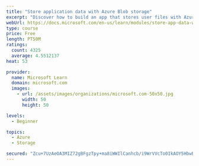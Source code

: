 ```yaml
---
title: "Store application data with Azure Blob storage"
excerpt: "Discover how to build an app that stores user files with Azure Blob storage, use Blob storage in a web app, and use the Azure Storage SDK for .NET Core."
webUrl: https://docs.microsoft.com/en-us/learn/modules/store-app-data-with-azure-blob-storage/
type: course
price: Free
length: PT50M
ratings:
  count: 4325
  average: 4.5512137
heat: 53

provider:
  name: Microsoft Learn
  domain: microsoft.com
  images:
    - url: /assets/images/organizations/microsoft.com-50x50.jpg
      width: 50
      height: 50

levels:
  - Beginner

topics:
  - Azure
  - Storage

secured: "Zcu+7UzAeOA3MIZ72gBFgzTpy+ma8iWWIlCanhcb/i9WrVVcTo0IkAOY5HbwBUFc6r0XlP3Cibno5Xi9dRnrGBGhUWiP11vsj2hKzPNB5mt8W8l1TW48Fx51IVckBdwk0ULz1FOapKBci//FAxB/OuG4E7YlwK+II3uHnvOFG4LTSq0Dw9cFFh6Al//bZGX4UzGPrNVU+seEDD5qlu3Q/lzwR+xtQFghY0POwd43c+nSAXm0b6NGynZb826xy2HZGnRqBwwVXNFMHbYPo+8YvtMvI+HWwOoG0CKbfppFhvVf7LF1D4gFi5kTfZt+YCntTc6cgyBisfhXfvzZl9VHnUrJCrTMXiayLHKgcvet+DuhgIQvZVjPPikmmacaoL3Oid2Q02YrcNfkh0VYewc9sWvwkX6mZ6WSBTd7h6oSe6Q=;k/3A69qfpUO0Tpvvts8qmg=="
---
```


